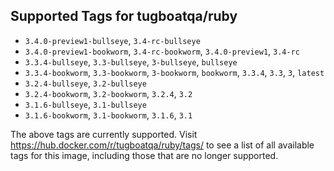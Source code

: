 ## Supported Tags for tugboatqa/ruby

* `3.4.0-preview1-bullseye`, `3.4-rc-bullseye`
* `3.4.0-preview1-bookworm`, `3.4-rc-bookworm`, `3.4.0-preview1`, `3.4-rc`
* `3.3.4-bullseye`, `3.3-bullseye`, `3-bullseye`, `bullseye`
* `3.3.4-bookworm`, `3.3-bookworm`, `3-bookworm`, `bookworm`, `3.3.4`, `3.3`, `3`, `latest`
* `3.2.4-bullseye`, `3.2-bullseye`
* `3.2.4-bookworm`, `3.2-bookworm`, `3.2.4`, `3.2`
* `3.1.6-bullseye`, `3.1-bullseye`
* `3.1.6-bookworm`, `3.1-bookworm`, `3.1.6`, `3.1`

The above tags are currently supported. Visit https://hub.docker.com/r/tugboatqa/ruby/tags/ to see a list of all available tags for this image, including those that are no longer supported.
